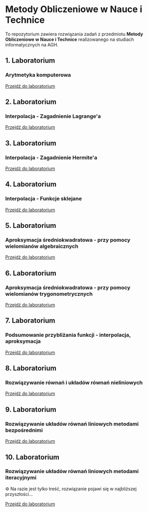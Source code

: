 # Metody Obliczeniowe w Nauce i Technice

To repozytorium zawiera rozwiązania zadań z przedmiotu **Metody Obliczeniowe w Nauce i Technice** realizowanego na studiach informatycznych na AGH.

## 1. Laboratorium
### Arytmetyka komputerowa

[Przejdź do laboratorium](https://github.com/MatiPl01/Metody-Obliczeniowe-w-Nauce-i-Technice/tree/master/1.%20Laboratorium)

## 2. Laboratorium
### Interpolacja - Zagadnienie Lagrange'a

[Przejdź do laboratorium](https://github.com/MatiPl01/Metody-Obliczeniowe-w-Nauce-i-Technice/tree/master/2.%20Laboratorium)

## 3. Laboratorium
### Interpolacja - Zagadnienie Hermite'a

[Przejdź do laboratorium](https://github.com/MatiPl01/Metody-Obliczeniowe-w-Nauce-i-Technice/tree/master/3.%20Laboratorium)

## 4. Laboratorium
### Interpolacja - Funkcje sklejane

[Przejdź do laboratorium](https://github.com/MatiPl01/Metody-Obliczeniowe-w-Nauce-i-Technice/tree/master/4.%20Laboratorium)

## 5. Laboratorium
### Aproksymacja średniokwadratowa - przy pomocy wielomianów algebraicznych

[Przejdź do laboratorium](https://github.com/MatiPl01/Metody-Obliczeniowe-w-Nauce-i-Technice/tree/master/6.%20Laboratorium)

## 6. Laboratorium
### Aproksymacja średniokwadratowa - przy pomocy wielomianów trygonometrycznych

[Przejdź do laboratorium](https://github.com/MatiPl01/Metody-Obliczeniowe-w-Nauce-i-Technice/tree/master/6.%20Laboratorium)

## 7. Laboratorium
### Podsumowanie przybliżania funkcji - interpolacja, aproksymacja

[Przejdź do laboratorium](https://github.com/MatiPl01/Metody-Obliczeniowe-w-Nauce-i-Technice/tree/master/7.%20Laboratorium)

## 8. Laboratorium
### Rozwiązywanie równań i układów równań nieliniowych 

[Przejdź do laboratorium](https://github.com/MatiPl01/Metody-Obliczeniowe-w-Nauce-i-Technice/tree/master/8.%20Laboratorium)

## 9. Laboratorium
### Rozwiązywanie układów równań liniowych metodami bezpośrednimi

[Przejdź do laboratorium](https://github.com/MatiPl01/Metody-Obliczeniowe-w-Nauce-i-Technice/tree/master/9.%20Laboratorium)

## 10. Laboratorium
### Rozwiązywanie układów równań liniowych metodami iteracyjnymi

⚙️ Na razie jest tylko treść, rozwiązanie pojawi się w najbliższej przyszłości...

[Przejdź do laboratorium](https://github.com/MatiPl01/Metody-Obliczeniowe-w-Nauce-i-Technice/tree/master/10.%20Laboratorium)
